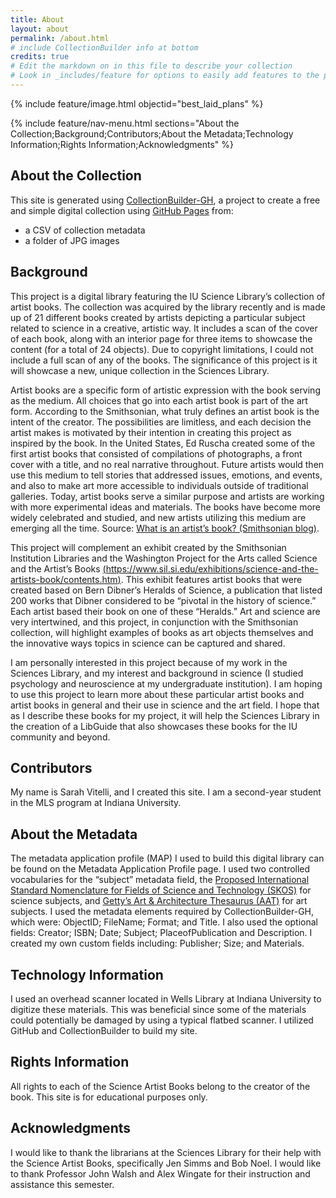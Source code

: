 ```yaml
---
title: About
layout: about
permalink: /about.html
# include CollectionBuilder info at bottom
credits: true
# Edit the markdown on in this file to describe your collection
# Look in _includes/feature for options to easily add features to the page
---
```


{% include feature/image.html objectid="best_laid_plans" %}

{% include feature/nav-menu.html sections="About the Collection;Background;Contributors;About the Metadata;Technology Information;Rights Information;Acknowledgments" %}

## About the Collection

This site is generated using [CollectionBuilder-GH](https://collectionbuilding.github.io/gh/), a project to create a free and simple digital collection using [GitHub Pages](https://pages.github.com/) from: 

- a CSV of collection metadata
- a folder of JPG images

## Background

This project is a digital library featuring the IU Science Library’s collection of artist books. The collection was acquired by the library recently and is made up of 21 different books created by artists depicting a particular subject related to science in a creative, artistic way. It includes a scan of the cover of each book, along with an interior page for three items to showcase the content (for a total of 24 objects). Due to copyright limitations, I could not include a full scan of any of the books. The significance of this project is it will showcase a new, unique collection in the Sciences Library. 

Artist books are a specific form of artistic expression with the book serving as the medium. All choices that go into each artist book is part of the art form. According to the Smithsonian, what truly defines an artist book is the intent of the creator. The possibilities are limitless, and each decision the artist makes is motivated by their intention in creating this project as inspired by the book. In the United States, Ed Ruscha created some of the first artist books that consisted of compilations of photographs, a front cover with a title, and no real narrative throughout. Future artists would then use this medium to tell stories that addressed issues, emotions, and events, and also to make art more accessible to individuals outside of traditional galleries. Today, artist books serve a similar purpose and artists are working with more experimental ideas and materials. The books have become more widely celebrated and studied, and new artists utilizing this medium are emerging all the time. Source: [What is an artist’s book? (Smithsonian blog)](https://blog.library.si.edu/blog/2012/06/01/what-is-an-artists-book/). 

This project will complement an exhibit created by the Smithsonian Institution Libraries and the Washington Project for the Arts called Science and the Artist’s Books [(https://www.sil.si.edu/exhibitions/science-and-the-artists-book/contents.htm)]((https://www.sil.si.edu/exhibitions/science-and-the-artists-book/contents.htm)). This exhibit features artist books that were created based on Bern Dibner’s Heralds of Science, a publication that listed 200 works that Dibner considered to be “pivotal in the history of science.” Each artist based their book on one of these “Heralds.” Art and science are very intertwined, and this project, in conjunction with the Smithsonian collection, will highlight examples of books as art objects themselves and the innovative ways topics in science can be captured and shared.  

I am personally interested in this project because of my work in the Sciences Library, and my interest and background in science (I studied psychology and neuroscience at my undergraduate institution). I am hoping to use this project to learn more about these particular artist books and artist books in general and their use in science and the art field. I hope that as I describe these books for my project, it will help the Sciences Library in the creation of a LibGuide that also showcases these books for the IU community and beyond.

## Contributors

My name is Sarah Vitelli, and I created this site. I am a second-year student in the MLS program at Indiana University. 

## About the Metadata

The metadata application profile (MAP) I used to build this digital library can be found on the Metadata Application Profile page. I used two controlled vocabularies for the “subject” metadata field, the [Proposed International Standard Nomenclature for Fields of Science and Technology (SKOS)](https://skos.um.es/unesco6/#:~:text=The%20Proposed%20international%20standard%20nomenclature,by%20the%20Scientific%20Advisory%20Committee.) for science subjects, and [Getty’s Art & Architecture Thesaurus (AAT)](https://www.getty.edu/research/tools/vocabularies/aat/) for art subjects. I used the metadata elements required by CollectionBuilder-GH, which were: ObjectID; FileName; Format; and Title. I also used the optional fields: Creator; ISBN; Date; Subject; PlaceofPublication and Description. I created my own custom fields including: Publisher; Size; and Materials. 

## Technology Information

I used an overhead scanner located in Wells Library at Indiana University to digitize these materials. This was beneficial since some of the materials could potentially be damaged by using a typical flatbed scanner. I utilized GitHub and CollectionBuilder to build my site. 

## Rights Information

All rights to each of the Science Artist Books belong to the creator of the book. This site is for educational purposes only.

## Acknowledgments

I would like to thank the librarians at the Sciences Library for their help with the Science Artist Books, specifically Jen Simms and Bob Noel. I would like to thank Professor John Walsh and Alex Wingate for their instruction and assistance this semester.


